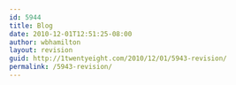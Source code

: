 ```yaml
---
id: 5944
title: Blog
date: 2010-12-01T12:51:25-08:00
author: wbhamilton
layout: revision
guid: http://1twentyeight.com/2010/12/01/5943-revision/
permalink: /5943-revision/
---
```

